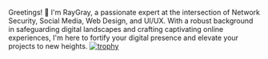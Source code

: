 Greetings! 👋 I'm RayGray, a passionate expert at the intersection of Network Security, Social Media, Web Design, and UI/UX. With a robust background in safeguarding digital landscapes and crafting captivating online experiences, I'm here to fortify your digital presence and elevate your projects to new heights.
[![trophy](https://github-profile-trophy.vercel.app/?username=raygray031)](https://github.com/ryo-ma/github-profile-trophy)
